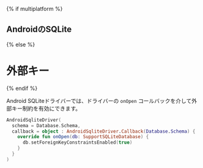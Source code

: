 {% if multiplatform %}
## AndroidのSQLite
{% else %}
# 外部キー
{% endif %}

Android SQLiteドライバーでは、ドライバーの `onOpen` コールバックを介して外部キー制約を有効にできます。

```kotlin
AndroidSqliteDriver(
  schema = Database.Schema,
  callback = object : AndroidSqliteDriver.Callback(Database.Schema) {
    override fun onOpen(db: SupportSQLiteDatabase) {
      db.setForeignKeyConstraintsEnabled(true)
    }
  }
)
```